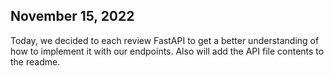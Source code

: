 ## November 15, 2022

Today, we decided to each review FastAPI to get a better understanding of how to implement it with our endpoints. Also will add the API file contents to the readme.
